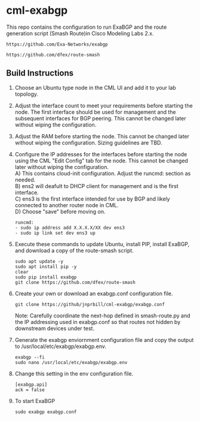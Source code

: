 # cml-exabgp

This repo contains the configuration to run ExaBGP and the route generation script (Smash Route)in Cisco Modeling Labs 2.x.

```
https://github.com/Exa-Networks/exabgp
```
```
https://github.com/dfex/route-smash
```

## Build Instructions

1.  Choose an Ubuntu type node in the CML UI and add it to your lab topology.

2.  Adjust the interface count to meet your requirements before starting the node.  The first interface should be used for management and the subsequent interfaces for BGP peering.  This cannot be changed later without wiping the configuration.

3.  Adjust the RAM before starting the node.  This cannot be changed later without wiping the configuration.  Sizing guidelines are TBD.

4.  Configure the IP addresses for the interfaces before starting the node using the CML "Edit Config" tab for the node.  This cannot be changed later without wiping the configuration.  
		A) This contains cloud-init configuration.  Adjust the runcmd: section as needed.  
		B) ens2 will deafult to DHCP client for management and is the first interface.  
		C) ens3 is the first interface intended for use by BGP and likely connected to another router node in CML.  
		D) Choose "save" before moving on.
	```
	runcmd:
 	- sudo ip address add X.X.X.X/XX dev ens3  
 	- sudo ip link set dev ens3 up
	```

5.  Execute these commands to update Ubuntu, install PIP, install ExaBGP, and download a copy of the route-smash script.

	```
 	sudo apt update -y
 	sudo apt install pip -y
 	clear
 	sudo pip install exabgp
 	git clone https://github.com/dfex/route-smash
 	```
 
6.  Create your own or download an exabgp.conf configuration file.
 
 	```
 	git clone https://github/jnprbill/cml-exabgp/exabgp.conf
 	```
 	Note:  Carefully coordinate the next-hop defined in smash-route.py and the IP addressing used in exabgp.conf so that routes not hidden by downstream devices under test.
 
7.  Generate the exabgp enviornment configuration file and copy the output to /usr/local/etc/exabgp/exabgp.env.
  
	```
 	exabgp --fi
 	sudo nano /usr/local/etc/exabgp/exabgp.env
 	```
	
8.  Change this setting in the env configuration file.
 	```
	[exabgp.api]
	ack = false
	```

9.  To start ExaBGP
 	```
 	sudo exabgp exabgp.conf 
  ```
